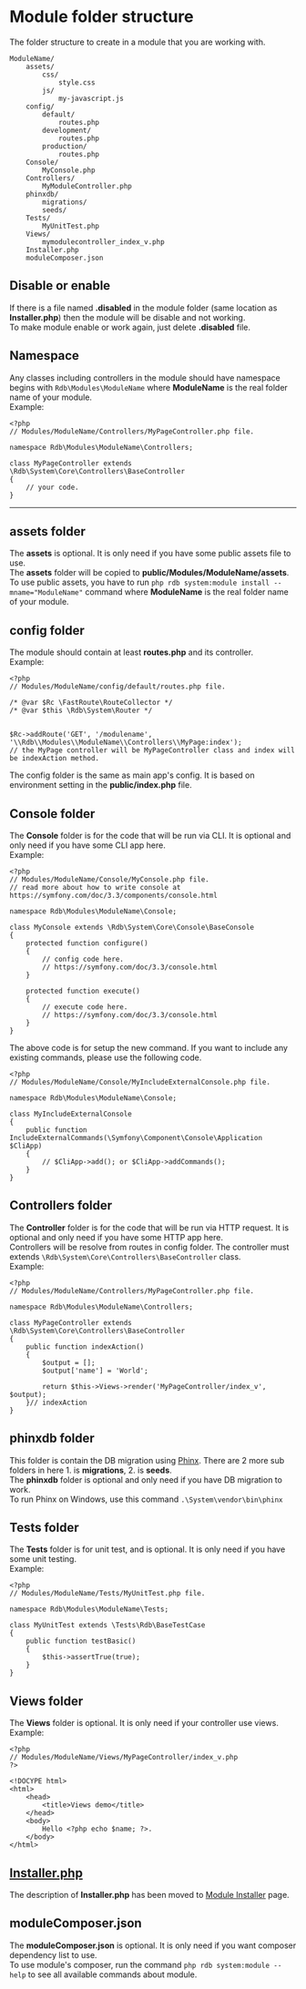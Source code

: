 # Module folder structure

The folder structure to create in a module that you are working with.

```
ModuleName/
    assets/
        css/
            style.css
        js/
            my-javascript.js
    config/
        default/
            routes.php
        development/
            routes.php
        production/
            routes.php
    Console/
        MyConsole.php
    Controllers/
        MyModuleController.php
    phinxdb/
        migrations/
        seeds/
    Tests/
        MyUnitTest.php
    Views/
        mymodulecontroller_index_v.php
    Installer.php
    moduleComposer.json
```

## Disable or enable
If there is a file named **.disabled** in the module folder (same location as **Installer.php**) then the module will be disable and not working.<br>
To make module enable or work again, just delete **.disabled** file.

## Namespace
Any classes including controllers in the module should have namespace begins with `Rdb\Modules\ModuleName` where **ModuleName** is the real folder name of your module.<br>
Example:
```
<?php
// Modules/ModuleName/Controllers/MyPageController.php file.

namespace Rdb\Modules\ModuleName\Controllers;

class MyPageController extends \Rdb\System\Core\Controllers\BaseController
{
    // your code.
}
```

---

## assets folder
The **assets** is optional. It is only need if you have some public assets file to use.<br>
The **assets** folder will be copied to **public/Modules/ModuleName/assets**.<br>
To use public assets, you have to run `php rdb system:module install --mname="ModuleName"` command where **ModuleName** is the real folder name of your module.

## config folder
The module should contain at least **routes.php** and its controller.<br>
Example:
```
<?php
// Modules/ModuleName/config/default/routes.php file.

/* @var $Rc \FastRoute\RouteCollector */
/* @var $this \Rdb\System\Router */


$Rc->addRoute('GET', '/modulename', '\\Rdb\\Modules\\ModuleName\\Controllers\\MyPage:index');
// the MyPage controller will be MyPageController class and index will be indexAction method.
```

The config folder is the same as main app's config. It is based on environment setting in the **public/index.php** file.

## Console folder
The **Console** folder is for the code that will be run via CLI. It is optional and only need if you have some CLI app here.<br>
Example:
```
<?php
// Modules/ModuleName/Console/MyConsole.php file.
// read more about how to write console at https://symfony.com/doc/3.3/components/console.html

namespace Rdb\Modules\ModuleName\Console;

class MyConsole extends \Rdb\System\Core\Console\BaseConsole
{
    protected function configure()
    {
        // config code here.
        // https://symfony.com/doc/3.3/console.html
    }

    protected function execute()
    {
        // execute code here.
        // https://symfony.com/doc/3.3/console.html
    }
}
```

The above code is for setup the new command. If you want to include any existing commands, please use the following code.
```
<?php
// Modules/ModuleName/Console/MyIncludeExternalConsole.php file.

namespace Rdb\Modules\ModuleName\Console;

class MyIncludeExternalConsole
{
    public function IncludeExternalCommands(\Symfony\Component\Console\Application $CliApp)
    {
        // $CliApp->add(); or $CliApp->addCommands();
    }
}
```

## Controllers folder

The **Controller** folder is for the code that will be run via HTTP request. It is optional and only need if you have some HTTP app here.<br>
Controllers will be resolve from routes in config folder. The controller must extends `\Rdb\System\Core\Controllers\BaseController` class.<br>
Example:
```
<?php
// Modules/ModuleName/Controllers/MyPageController.php file.

namespace Rdb\Modules\ModuleName\Controllers;

class MyPageController extends \Rdb\System\Core\Controllers\BaseController
{
    public function indexAction()
    {
        $output = [];
        $output['name'] = 'World';

        return $this->Views->render('MyPageController/index_v', $output);
    }// indexAction
}
```

## phinxdb folder
This folder is contain the DB migration using [Phinx](http://docs.phinx.org). There are 2 more sub folders in here 1. is **migrations**, 2. is **seeds**.<br>
The **phinxdb** folder is optional and only need if you have DB migration to work.<br>
To run Phinx on Windows, use this command `.\System\vendor\bin\phinx`

## Tests folder
The **Tests** folder is for unit test, and is optional. It is only need if you have some unit testing.<br>
Example:
```
<?php
// Modules/ModuleName/Tests/MyUnitTest.php file.

namespace Rdb\Modules\ModuleName\Tests;

class MyUnitTest extends \Tests\Rdb\BaseTestCase
{
    public function testBasic()
    {
        $this->assertTrue(true);
    }
}

```

## Views folder
The **Views** folder is optional. It is only need if your controller use views.<br>
Example:
```
<?php
// Modules/ModuleName/Views/MyPageController/index_v.php
?>

<!DOCYPE html>
<html>
    <head>
        <title>Views demo</title>
    </head>
    <body>
        Hello <?php echo $name; ?>.
    </body>
</html>
```

## [Installer.php](module-folder/module-installer.md)
The description of **Installer.php** has been moved to [Module Installer](module-folder/module-installer.md) page.

## moduleComposer.json
The **moduleComposer.json** is optional. It is only need if you want composer dependency list to use.<br>
To use module's composer, run the command `php rdb system:module --help` to see all available commands about module.